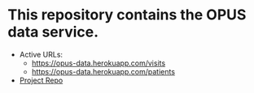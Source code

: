 # This repository contains the OPUS data service.

* Active URLs:
   * https://opus-data.herokuapp.com/visits
   * https://opus-data.herokuapp.com/patients
* [Project Repo](https://github.com/calvin-cs262-fall2021-teamE/Project/blob/main/README.md)

